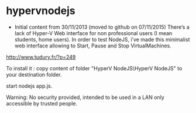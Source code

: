 # hypervnodejs

- Initial content from 30/11/2013 (moved to github on 07/11/2015)
There’s a lack of Hyper-V Web interface for non professional users (I mean students, home users). In order to test NodeJS, i’ve made this minimalist web interface allowing to Start, Pause and Stop VirtualMachines.

http://www.tudury.fr/?p=249

To install it : 
copy content of folder "HyperV NodeJS\HyperV NodeJS" to your destination folder.

start nodejs app.js.

Warning: No security provided, intended to be used in a LAN only accessible by trusted people.